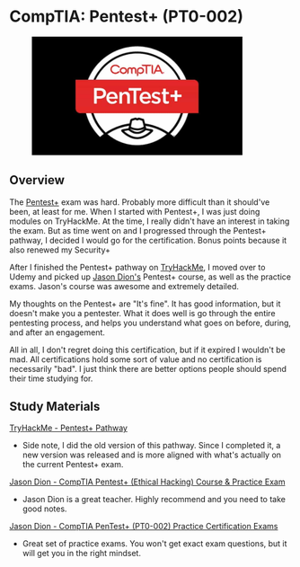 # CompTIA: Pentest+ (PT0-002)

<figure><img src=".gitbook/assets/image (3).png" alt="" width="375"><figcaption></figcaption></figure>

## Overview

The [Pentest+](https://www.comptia.org/certifications/pentest#overview) exam was hard. Probably more difficult than it should've been, at least for me. When I started with Pentest+, I was just doing modules on TryHackMe. At the time, I really didn't have an interest in taking the exam. But as time went on and I progressed through the Pentest+ pathway, I decided I would go for the certification. Bonus points because it also renewed my Security+

After I finished the Pentest+ pathway on [TryHackMe](https://tryhackme.com/path/outline/pentestplus), I moved over to Udemy and picked up [Jason Dion's](https://www.udemy.com/user/jason-dion/?kw=jason+dion\&src=sac) Pentest+ course, as well as the practice exams. Jason's course was awesome and extremely detailed.

My thoughts on the Pentest+ are "It's fine". It has good information, but it doesn't make you a pentester. What it does well is go through the entire pentesting process, and helps you understand what goes on before, during, and after an engagement.&#x20;

All in all, I don't regret doing this certification, but if it expired I wouldn't be mad. All certifications hold some sort of value and no certification is necessarily "bad". I just think there are better options people should spend their time studying for.

## Study Materials

[TryHackMe - Pentest+ Pathway](https://tryhackme.com/path/outline/pentestplus)

* Side note, I did the old version of this pathway. Since I completed it, a new version was released and is more aligned with what's actually on the current Pentest+ exam.

[Jason Dion - CompTIA Pentest+ (Ethical Hacking) Course & Practice Exam](https://www.udemy.com/course/pentestplus/?couponCode=ST10MT8624)

* Jason Dion is a great teacher. Highly recommend and you need to take good notes.

[Jason Dion - CompTIA PenTest+ (PT0-002) Practice Certification Exams](https://www.udemy.com/course/comptia-pentest-exams-002/?couponCode=ST10MT8624)

* Great set of practice exams. You won't get exact exam questions, but it will get you in the right mindset.
